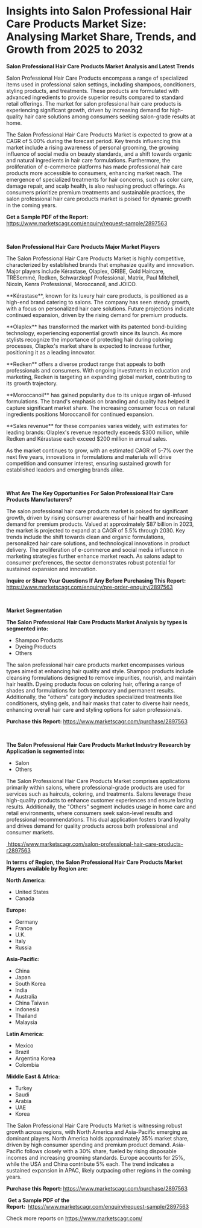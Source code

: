 <p><h1>Insights into Salon Professional Hair Care Products Market Size: Analysing Market Share, Trends, and Growth from 2025 to 2032</h1></p><p><strong>Salon Professional Hair Care Products Market Analysis and Latest Trends</strong></p>
<p><p>Salon Professional Hair Care Products encompass a range of specialized items used in professional salon settings, including shampoos, conditioners, styling products, and treatments. These products are formulated with advanced ingredients to provide superior results compared to standard retail offerings. The market for salon professional hair care products is experiencing significant growth, driven by increasing demand for high-quality hair care solutions among consumers seeking salon-grade results at home.</p><p>The Salon Professional Hair Care Products Market is expected to grow at a CAGR of 5.00% during the forecast period. Key trends influencing this market include a rising awareness of personal grooming, the growing influence of social media on beauty standards, and a shift towards organic and natural ingredients in hair care formulations. Furthermore, the proliferation of e-commerce platforms has made professional hair care products more accessible to consumers, enhancing market reach. The emergence of specialized treatments for hair concerns, such as color care, damage repair, and scalp health, is also reshaping product offerings. As consumers prioritize premium treatments and sustainable practices, the salon professional hair care products market is poised for dynamic growth in the coming years.</p></p>
<p><strong>Get a Sample PDF of the Report:&nbsp;</strong> <a href="https://www.marketscagr.com/enquiry/request-sample/2897563?utm_campaign=3216&utm_medium=2&utm_source=Github&utm_content=ia&utm_term=15032025&utm_id=salon-professional-hair-care-products">https://www.marketscagr.com/enquiry/request-sample/2897563</a></p>
<p>&nbsp;</p>
<p><strong>Salon Professional Hair Care Products Major Market Players</strong></p>
<p><p>The Salon Professional Hair Care Products Market is highly competitive, characterized by established brands that emphasize quality and innovation. Major players include Kérastase, Olaplex, ORIBE, Gold Haircare, TRESemmé, Redken, Schwarzkopf Professional, Matrix, Paul Mitchell, Nioxin, Kenra Professional, Moroccanoil, and JOICO. </p><p>**Kérastase**, known for its luxury hair care products, is positioned as a high-end brand catering to salons. The company has seen steady growth, with a focus on personalized hair care solutions. Future projections indicate continued expansion, driven by the rising demand for premium products.</p><p>**Olaplex** has transformed the market with its patented bond-building technology, experiencing exponential growth since its launch. As more stylists recognize the importance of protecting hair during coloring processes, Olaplex's market share is expected to increase further, positioning it as a leading innovator.</p><p>**Redken** offers a diverse product range that appeals to both professionals and consumers. With ongoing investments in education and marketing, Redken is targeting an expanding global market, contributing to its growth trajectory.</p><p>**Moroccanoil** has gained popularity due to its unique argan oil-infused formulations. The brand's emphasis on branding and quality has helped it capture significant market share. The increasing consumer focus on natural ingredients positions Moroccanoil for continued expansion.</p><p>**Sales revenue** for these companies varies widely, with estimates for leading brands: Olaplex's revenue reportedly exceeds $300 million, while Redken and Kérastase each exceed $200 million in annual sales. </p><p>As the market continues to grow, with an estimated CAGR of 5-7% over the next five years, innovations in formulations and materials will drive competition and consumer interest, ensuring sustained growth for established leaders and emerging brands alike.</p></p>
<p>&nbsp;</p>
<p><strong>What Are The Key Opportunities For Salon Professional Hair Care Products Manufacturers?</strong></p>
<p><p>The salon professional hair care products market is poised for significant growth, driven by rising consumer awareness of hair health and increasing demand for premium products. Valued at approximately $87 billion in 2023, the market is projected to expand at a CAGR of 5.5% through 2030. Key trends include the shift towards clean and organic formulations, personalized hair care solutions, and technological innovations in product delivery. The proliferation of e-commerce and social media influence in marketing strategies further enhance market reach. As salons adapt to consumer preferences, the sector demonstrates robust potential for sustained expansion and innovation.</p></p>
<p><strong>Inquire or Share Your Questions If Any Before Purchasing This Report:</strong> <a href="https://www.marketscagr.com/enquiry/pre-order-enquiry/2897563?utm_campaign=3216&utm_medium=2&utm_source=Github&utm_content=ia&utm_term=15032025&utm_id=salon-professional-hair-care-products">https://www.marketscagr.com/enquiry/pre-order-enquiry/2897563</a></p>
<p>&nbsp;</p>
<p><strong>Market Segmentation</strong></p>
<p><strong>The Salon Professional Hair Care Products Market Analysis by types is segmented into:</strong></p>
<p><ul><li>Shampoo Products</li><li>Dyeing Products</li><li>Others</li></ul></p>
<p><p>The salon professional hair care products market encompasses various types aimed at enhancing hair quality and style. Shampoo products include cleansing formulations designed to remove impurities, nourish, and maintain hair health. Dyeing products focus on coloring hair, offering a range of shades and formulations for both temporary and permanent results. Additionally, the "others" category includes specialized treatments like conditioners, styling gels, and hair masks that cater to diverse hair needs, enhancing overall hair care and styling options for salon professionals.</p></p>
<p><strong>Purchase this Report:&nbsp;</strong><a href="https://www.marketscagr.com/purchase/2897563?utm_campaign=3216&utm_medium=2&utm_source=Github&utm_content=ia&utm_term=15032025&utm_id=salon-professional-hair-care-products">https://www.marketscagr.com/purchase/2897563</a></p>
<p>&nbsp;</p>
<p><strong>The Salon Professional Hair Care Products Market Industry Research by Application is segmented into:</strong></p>
<p><ul><li>Salon</li><li>Others</li></ul></p>
<p><p>The Salon Professional Hair Care Products Market comprises applications primarily within salons, where professional-grade products are used for services such as haircuts, coloring, and treatments. Salons leverage these high-quality products to enhance customer experiences and ensure lasting results. Additionally, the "Others" segment includes usage in home care and retail environments, where consumers seek salon-level results and professional recommendations. This dual application fosters brand loyalty and drives demand for quality products across both professional and consumer markets.</p></p>
<p><a href="https://www.marketscagr.com/salon-professional-hair-care-products-r2897563?utm_campaign=3216&utm_medium=2&utm_source=Github&utm_content=ia&utm_term=15032025&utm_id=salon-professional-hair-care-products">&nbsp;https://www.marketscagr.com/salon-professional-hair-care-products-r2897563</a></p>
<p><strong>In terms of Region, the Salon Professional Hair Care Products Market Players available by Region are:</strong></p>
<p>
    <p> <strong> North America: </strong>
        <ul>
            <li>United States</li>
            <li>Canada</li>
        </ul>
        </p> 
    <p> <strong> Europe: </strong>
        <ul>
            <li>Germany</li>
            <li>France</li>
            <li>U.K.</li>
            <li>Italy</li>
            <li>Russia</li>
        </ul>
        </p> 
    <p> <strong> Asia-Pacific: </strong>
        <ul>
            <li>China</li>
            <li>Japan</li>
            <li>South Korea</li>
            <li>India</li>
            <li>Australia</li>
            <li>China Taiwan</li>
            <li>Indonesia</li>
            <li>Thailand</li>
            <li>Malaysia</li>
        </ul>
        </p> 
    <p> <strong> Latin America: </strong>
        <ul>
            <li>Mexico</li>
            <li>Brazil</li>
            <li>Argentina Korea</li>
            <li>Colombia</li>
        </ul>
        </p> 
    <p> <strong> Middle East & Africa: </strong>
        <ul>
            <li>Turkey</li>
            <li>Saudi</li>
            <li>Arabia</li>
            <li>UAE</li>
            <li>Korea</li>
        </ul>
    </p>
    </p>
<p><p>The Salon Professional Hair Care Products Market is witnessing robust growth across regions, with North America and Asia-Pacific emerging as dominant players. North America holds approximately 35% market share, driven by high consumer spending and premium product demand. Asia-Pacific follows closely with a 30% share, fueled by rising disposable incomes and increasing grooming standards. Europe accounts for 25%, while the USA and China contribute 5% each. The trend indicates a sustained expansion in APAC, likely outpacing other regions in the coming years.</p></p>
<p><strong>Purchase this Report: </strong><a href="https://www.marketscagr.com/purchase/2897563?utm_campaign=3216&utm_medium=2&utm_source=Github&utm_content=ia&utm_term=15032025&utm_id=salon-professional-hair-care-products">https://www.marketscagr.com/purchase/2897563</a></p>
<p>&nbsp;<strong>Get a Sample PDF of the Report:&nbsp;&nbsp;</strong><a href="https://www.marketscagr.com/enquiry/request-sample/2897563?utm_campaign=3216&utm_medium=2&utm_source=Github&utm_content=ia&utm_term=15032025&utm_id=salon-professional-hair-care-products">https://www.marketscagr.com/enquiry/request-sample/2897563</a></p>
<p><strong></strong></p>
<p>Check more reports on <a href="https://www.marketscagr.com/?utm_campaign=3216&utm_medium=2&utm_source=Github&utm_content=ia&utm_term=15032025&utm_id=salon-professional-hair-care-products">https://www.marketscagr.com/</a></p>